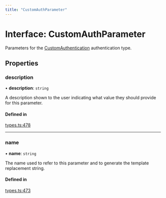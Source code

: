 ```yaml
---
title: "CustomAuthParameter"
---
```

# Interface: CustomAuthParameter

Parameters for the [CustomAuthentication](CustomAuthentication.md) authentication type.

## Properties

### description

• **description**: `string`

A description shown to the user indicating what value they should provide for this parameter.

#### Defined in

[types.ts:478](https://github.com/coda/packs-sdk/blob/main/types.ts#L478)

___

### name

• **name**: `string`

The name used to refer to this parameter and to generate the template replacement string.

#### Defined in

[types.ts:473](https://github.com/coda/packs-sdk/blob/main/types.ts#L473)
